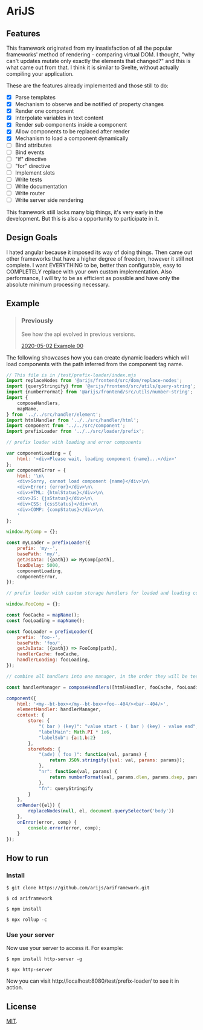 # AriJS

## Features

This framework originated from my insatisfaction of all the popular frameworks' method of rendering - comparing virtual DOM. I thought, "why can't updates mutate only exactly the elements that changed?" and this is what came out from that. I think it is similar to Svelte, without actually compiling your application.

These are the features already implemented and those still to do:

- [x] Parse templates
- [x] Mechanism to observe and be notified of property changes
- [x] Render one component
- [x] Interpolate variables in text content
- [x] Render sub components inside a component
- [x] Allow components to be replaced after render
- [x] Mechanism to load a component dynamically
- [ ] Bind attributes
- [ ] Bind events
- [ ] "if" directive
- [ ] "for" directive
- [ ] Implement slots
- [ ] Write tests
- [ ] Write documentation
- [ ] Write router
- [ ] Write server side rendering

This framework still lacks many big things, it's very early in the development. But this is also a opportunity to participate in it.

## Design Goals

I hated angular because it imposed its way of doing things. Then came out other frameworks that have a higher degree of freedom, however it still not complete. I want EVERYTHING to be, better than configurable, easy to COMPLETELY replace with your own custom implementation. Also performance, I will try to be as efficient as possible and have only the absolute minimum processing necessary.

## Example

> ### Previously
>
> See how the api evolved in previous versions.
>
> [2020-05-02 Example 00](https://github.com/arijs/ariframework/blob/master/docs/example-00.md)

The following showcases how you can create dynamic loaders which will load components with the path inferred from the component tag name.

```javascript
// This file is in /test/prefix-loader/index.mjs
import replaceNodes from '@arijs/frontend/src/dom/replace-nodes';
import {queryStringify} from '@arijs/frontend/src/utils/query-string';
import {numberFormat} from '@arijs/frontend/src/utils/number-string';
import {
	composeHandlers,
	mapName,
} from '../../src/handler/element';
import htmlHandler from '../../src/handler/html';
import component from '../../src/component';
import prefixLoader from '../../src/loader/prefix';

// prefix loader with loading and error components

var componentLoading = {
	html: '<div>Please wait, loading component {name}...</div>'
};
var componentError = {
	html: '\n\
	<div>Sorry, cannot load component {name}</div>\n\
	<div>Error: {error}</div>\n\
	<div>HTML: {htmlStatus}</div>\n\
	<div>JS: {jsStatus}</div>\n\
	<div>CSS: {cssStatus}</div>\n\
	<div>COMP: {compStatus}</div>\n\
	'
};

window.MyComp = {};

const myLoader = prefixLoader({
	prefix: 'my--',
	basePath: 'my/',
	getJsData: ({path}) => MyComp[path],
	loadDelay: 5000,
	componentLoading,
	componentError,
});

// prefix loader with custom storage handlers for loaded and loading components

window.FooComp = {};

const fooCache = mapName();
const fooLoading = mapName();

const fooLoader = prefixLoader({
	prefix: 'foo--',
	basePath: 'foo/',
	getJsData: ({path}) => FooComp[path],
	handlerCache: fooCache,
	handlerLoading: fooLoading,
});

// combine all handlers into one manager, in the order they will be tested

const handlerManager = composeHandlers([htmlHandler, fooCache, fooLoading, myLoader, fooLoader]);

component({
	html: '<my--bt-box></my--bt-box><foo--404/><bar--404/>',
	elementHandler: handlerManager,
	context: {
		store: {
			"( bar ) (key)": "value start - ( bar ) (key) - value end",
			"labelMain": Math.PI * 1e6,
			"labelSub": {a:1,b:2}
		},
		storeMods: {
			"(adv) ( foo )": function(val, params) {
				return JSON.stringify({val: val, params: params});
			},
			"nr": function(val, params) {
				return numberFormat(val, params.dlen, params.dsep, params.gsep, params.glen);
			},
			"fn": queryStringify
		}
	},
	onRender({el}) {
		replaceNodes(null, el, document.querySelector('body'))
	},
	onError(error, comp) {
		console.error(error, comp);
	}
});
```

## How to run

### Install

```
$ git clone https://github.com/arijs/ariframework.git

$ cd ariframework

$ npm install

$ npx rollup -c
```

### Use your server

Now use your server to access it. For example:

```
$ npm install http-server -g

$ npx http-server
```

Now you can visit http://localhost:8080/test/prefix-loader/ to see it in action.

## License

[MIT](LICENSE).
